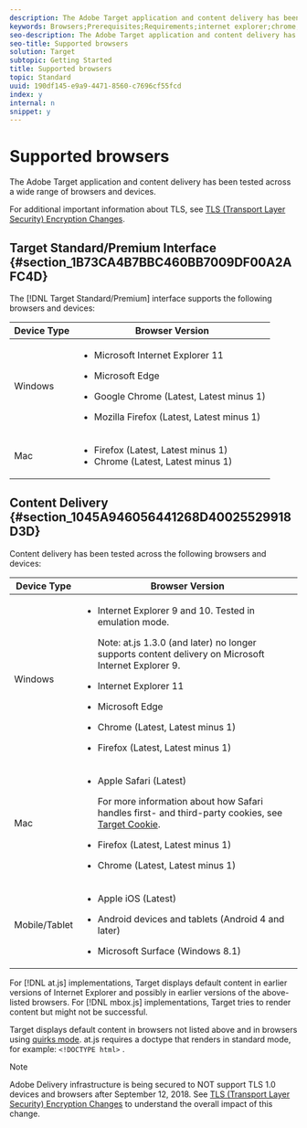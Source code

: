 ```yaml
---
description: The Adobe Target application and content delivery has been tested across a wide range of browsers and devices.
keywords: Browsers;Prerequisites;Requirements;internet explorer;chrome;firefox;safari;android;surface
seo-description: The Adobe Target application and content delivery has been tested across a wide range of browsers and devices.
seo-title: Supported browsers
solution: Target
subtopic: Getting Started
title: Supported browsers
topic: Standard
uuid: 190df145-e9a9-4471-8560-c7696cf55fcd
index: y
internal: n
snippet: y
---
```


# Supported browsers

The Adobe Target application and content delivery has been tested across a wide range of browsers and devices.

<a id="section_FF3BE14238EB4A439AEA9AFB5454A8EE"></a>

For additional important information about TLS, see [TLS (Transport Layer Security) Encryption Changes](../../c-implementing-target/c-considerations-before-you-implement-target/c-tls-transport-layer-security-encryption.md#concept_CC1001E9D3AE4BABAF90B8311B0A6451).

## Target Standard/Premium Interface {#section_1B73CA4B7BBC460BB7009DF00A2AFC4D}

The [!DNL Target Standard/Premium] interface supports the following browsers and devices:

<table id="table_28F120EDC9714B60B315EA1ED0FF6582"> 
 <thead> 
  <tr> 
   <th colname="col2" class="entry"> Device Type </th> 
   <th colname="col3" class="entry"> Browser Version </th> 
  </tr>
 </thead>
 <tbody> 
  <tr> 
   <td colname="col2"> Windows </td> 
   <td colname="col3"> <p> 
     <ul id="ul_B6F9F5BC38E249ECA5AA512B94082BF9"> 
      <li id="li_5B63829413D24320AB812546794A7934"> <p>Microsoft Internet Explorer 11 </p> </li> 
      <li id="li_BA7EF5BCBC4648B49839A8B4F31F9FBA"> <p>Microsoft Edge </p> </li> 
      <li id="li_9441697F249C4AB28E96FC1DC8A27B6F"> <p>Google Chrome (Latest, Latest minus 1) </p> </li> 
      <li id="li_BA8F65110C6643ADA40FB334F61EF36F"> <p>Mozilla Firefox (Latest, Latest minus 1) </p> </li> 
     </ul> </p> </td> 
  </tr> 
  <tr> 
   <td colname="col2"> Mac </td> 
   <td colname="col3"> <p> 
     <ul id="ul_BE238F7BB80742D98A361A3A9EFA0B05"> 
      <li id="li_B1D1E029963C4DBD8CD05D4E7F3D2395">Firefox (Latest, Latest minus 1) </li> 
      <li id="li_84EA2E024EB34E38AF302974FE7A1CAA">Chrome (Latest, Latest minus 1) </li> 
     </ul> </p> </td> 
  </tr> 
 </tbody> 
</table>

## Content Delivery {#section_1045A946056441268D40025529918D3D}

Content delivery has been tested across the following browsers and devices:

<table id="table_ED385191F8BC44549BF263090688840A"> 
 <thead> 
  <tr> 
   <th colname="col1" class="entry"> Device Type </th> 
   <th colname="col2" class="entry"> Browser Version </th> 
  </tr>
 </thead>
 <tbody> 
  <tr> 
   <td colname="col1"> Windows </td> 
   <td colname="col2"> <p> 
     <ul id="ul_86C7D2C185A14DDAA87E0A59B91431B9"> 
      <li id="li_865C65F014044440A800DD2306BD6453"> <p>Internet Explorer 9 and 10. Tested in emulation mode. </p> <p> <p>Note:  at.js 1.3.0 (and later) no longer supports content delivery on Microsoft Internet Explorer 9. </p> </p> </li> 
      <li id="li_409DEA504A4A4894B15EAADC7204B8BB"> <p> Internet Explorer 11 </p> </li> 
      <li id="li_84B7776717464FDDAB534189A85C217D"> <p>Microsoft Edge </p> </li> 
      <li id="li_91B58BFD0B5C491AB27F5D4241545EE7"> <p>Chrome (Latest, Latest minus 1) </p> </li> 
      <li id="li_E8C5BD70AAA449AE81A43D0AD3F62B56"> <p> Firefox (Latest, Latest minus 1) </p> </li> 
     </ul> </p> </td> 
  </tr> 
  <tr> 
   <td colname="col1"> Mac </td> 
   <td colname="col2"> <p> 
     <ul id="ul_550A4C0C8E384C48ADE8C9E38BB3662F"> 
      <li id="li_442E1CE6507146A795B774B8B28F1F3F"> <p>Apple Safari (Latest) </p> <p>For more information about how Safari handles first- and third-party cookies, see <a href="../../c-implementing-target/c-implementing-target-for-client-side-web/t-mbox-download/c-cookie-behavior.md#concept_4D8107E193B64168A3C0B85B51612991" format="dita" scope="local"> Target Cookie</a>. </p> </li> 
      <li id="li_81347CC1A29946EF9AFC4BBBEFEBBF74"> <p>Firefox (Latest, Latest minus 1) </p> </li> 
      <li id="li_642DBDCAB3F3423488D790C8D368961A"> <p>Chrome (Latest, Latest minus 1) </p> </li> 
     </ul> </p> </td> 
  </tr> 
  <tr> 
   <td colname="col1"> Mobile/Tablet </td> 
   <td colname="col2"> <p> 
     <ul id="ul_4747E73A79234E4E9B1AC1BA805475BB"> 
      <li id="li_75B42139B1F44B14800B752135E72181"> <p>Apple iOS (Latest) </p> </li> 
      <li id="li_F0EB81D5CCD14BF2A00ADC384EE7617A"> <p>Android devices and tablets (Android 4 and later) </p> </li> 
      <li id="li_18E1FF948A3D4869942F2E4DA0791B43"> <p>Microsoft Surface (Windows 8.1) </p> </li> 
     </ul> </p> </td> 
  </tr> 
 </tbody> 
</table>

For [!DNL at.js] implementations, Target displays default content in earlier versions of Internet Explorer and possibly in earlier versions of the above-listed browsers. For [!DNL mbox.js] implementations, Target tries to render content but might not be successful.

Target displays default content in browsers not listed above and in browsers using [quirks mode](https://en.wikipedia.org/wiki/Quirks_mode). at.js requires a doctype that renders in standard mode, for example: `<!DOCTYPE html>` .

>[!NOTE]
>
>Adobe Delivery infrastructure is being secured to NOT support TLS 1.0 devices and browsers after September 12, 2018. See [TLS (Transport Layer Security) Encryption Changes](../../c-implementing-target/c-considerations-before-you-implement-target/c-tls-transport-layer-security-encryption.md#concept_CC1001E9D3AE4BABAF90B8311B0A6451) to understand the overall impact of this change.

